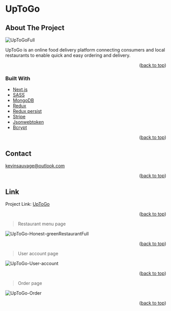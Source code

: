 <div id="top"></div>

# UpToGo

## About The Project

![UpToGoFull](https://user-images.githubusercontent.com/64160579/163608390-aaa426d6-e77c-4d07-b580-87a0bd9d496b.png)

UpToGo is an online food delivery platform connecting consumers and local restaurants to enable quick and easy ordering and delivery.

<p align="right">(<a href="#top">back to top</a>)</p>

### Built With

- [Next.js](https://nextjs.org/)
- [SASS](https://sass-lang.com/)
- [MongoDB](https://www.mongodb.com/)
- [Redux](https://redux.js.org/)
- [Redux persist](https://github.com/rt2zz/redux-persist)
- [Stripe](https://stripe.com/)
- [Jsonwebtoken](https://github.com/auth0/node-jsonwebtoken#readme)
- [Bcrypt](https://github.com/kelektiv/node.bcrypt.js#readme)

<p align="right">(<a href="#top">back to top</a>)</p>

<!-- CONTACT -->

## Contact

kevinsauvage@outlook.com

<p align="right">(<a href="#top">back to top</a>)</p>

## Link

Project Link: [UpToGo](https://uptogo.vercel.app/)

<p align="right">(<a href="#top">back to top</a>)</p>

> Restaurant menu page

![UpToGo-Honest-greenRestaurantFull](https://user-images.githubusercontent.com/64160579/163609105-704844e2-10e9-4fa5-a886-c44f25038ac7.png)

<p align="right">(<a href="#top">back to top</a>)</p>

> User account page

![UpToGo-User-account](https://user-images.githubusercontent.com/64160579/163609245-82f1ab08-1814-4dd4-a2cc-d87dc3d73762.png)

<p align="right">(<a href="#top">back to top</a>)</p>

> Order page

![UpToGo-Order](https://user-images.githubusercontent.com/64160579/163609671-4d2494b7-27a8-4487-97a0-bb80755a0724.png)

<p align="right">(<a href="#top">back to top</a>)</p>
